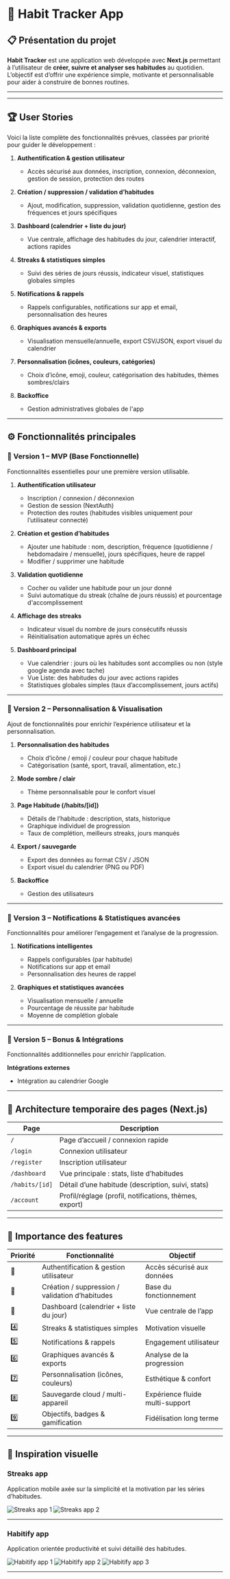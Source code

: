 # 🧠 Habit Tracker App

## 📋 Présentation du projet
**Habit Tracker** est une application web développée avec **Next.js** permettant à l’utilisateur de **créer, suivre et analyser ses habitudes** au quotidien.  
L’objectif est d’offrir une expérience simple, motivante et personnalisable pour aider à construire de bonnes routines.

---


---

## 🏆 User Stories

Voici la liste complète des fonctionnalités prévues, classées par priorité pour guider le développement :

1. **Authentification & gestion utilisateur**
   - Accès sécurisé aux données, inscription, connexion, déconnexion, gestion de session, protection des routes

2. **Création / suppression / validation d’habitudes**
   - Ajout, modification, suppression, validation quotidienne, gestion des fréquences et jours spécifiques

3. **Dashboard (calendrier + liste du jour)**
   - Vue centrale, affichage des habitudes du jour, calendrier interactif, actions rapides

4. **Streaks & statistiques simples**
   - Suivi des séries de jours réussis, indicateur visuel, statistiques globales simples

5. **Notifications & rappels**
   - Rappels configurables, notifications sur app et email, personnalisation des heures

6. **Graphiques avancés & exports**
   - Visualisation mensuelle/annuelle, export CSV/JSON, export visuel du calendrier

7. **Personnalisation (icônes, couleurs, catégories)**
   - Choix d’icône, emoji, couleur, catégorisation des habitudes, thèmes sombres/clairs

8. **Backoffice**
   - Gestion administratives globales de l'app


---

## ⚙️ Fonctionnalités principales

### 🧱 Version 1 – MVP (Base Fonctionnelle)
Fonctionnalités essentielles pour une première version utilisable.

1. **Authentification utilisateur**
   - Inscription / connexion / déconnexion
   - Gestion de session (NextAuth)
   - Protection des routes (habitudes visibles uniquement pour l’utilisateur connecté)

2. **Création et gestion d’habitudes**
   - Ajouter une habitude : nom, description, fréquence (quotidienne / hebdomadaire / mensuelle), jours spécifiques, heure de rappel
   - Modifier / supprimer une habitude

3. **Validation quotidienne**
   - Cocher ou valider une habitude pour un jour donné
   - Suivi automatique du streak (chaîne de jours réussis) et pourcentage d'accomplissement

4. **Affichage des streaks**
   - Indicateur visuel du nombre de jours consécutifs réussis
   - Réinitialisation automatique après un échec

5. **Dashboard principal**
   - Vue calendrier : jours où les habitudes sont accomplies ou non (style google agenda avec tache)
   -  Vue Liste: des habitudes du jour avec actions rapides
   - Statistiques globales simples (taux d’accomplissement, jours actifs)

---

### 🧱 Version 2 – Personnalisation & Visualisation
Ajout de fonctionnalités pour enrichir l’expérience utilisateur et la personnalisation.

1. **Personnalisation des habitudes**
   - Choix d’icône / emoji / couleur pour chaque habitude
   - Catégorisation (santé, sport, travail, alimentation, etc.)

2. **Mode sombre / clair**
   - Thème personnalisable pour le confort visuel

3. **Page Habitude (/habits/[id])**
   - Détails de l’habitude : description, stats, historique
   - Graphique individuel de progression
   - Taux de complétion, meilleurs streaks, jours manqués

4. **Export / sauvegarde**
   - Export des données au format CSV / JSON
   - Export visuel du calendrier (PNG ou PDF)

5. **Backoffice**
   - Gestion des utilisateurs


---

### 🧱 Version 3 – Notifications & Statistiques avancées
Fonctionnalités pour améliorer l’engagement et l’analyse de la progression.

1. **Notifications intelligentes**
   - Rappels configurables (par habitude)
   - Notifications sur app et email
   - Personnalisation des heures de rappel

2. **Graphiques et statistiques avancées**
   - Visualisation mensuelle / annuelle
   - Pourcentage de réussite par habitude
   - Moyenne de complétion globale

---

### 🧱 Version 5 – Bonus & Intégrations
Fonctionnalités additionnelles pour enrichir l’application.

**Intégrations externes**
   - Intégration au calendrier Google

---

## 🧭 Architecture temporaire des pages (Next.js)

| Page | Description |
|------|--------------|
| `/` | Page d’accueil / connexion rapide |
| `/login` | Connexion utilisateur |
| `/register` | Inscription utilisateur |
| `/dashboard` | Vue principale : stats, liste d’habitudes |
| `/habits/[id]` | Détail d’une habitude (description, suivi, stats) |
| `/account` | Profil/réglage (profil, notifications, thèmes, export) |

---

## 🔄 Importance des features

| Priorité | Fonctionnalité | Objectif |
|-----------|----------------|-----------|
| 🥇 | Authentification & gestion utilisateur | Accès sécurisé aux données |
| 🥈 | Création / suppression / validation d’habitudes | Base du fonctionnement |
| 🥉 | Dashboard (calendrier + liste du jour) | Vue centrale de l’app |
| 4️⃣ | Streaks & statistiques simples | Motivation visuelle |
| 5️⃣ | Notifications & rappels | Engagement utilisateur |
| 6️⃣ | Graphiques avancés & exports | Analyse de la progression |
| 7️⃣ | Personnalisation (icônes, couleurs) | Esthétique & confort |
| 8️⃣ | Sauvegarde cloud / multi-appareil | Expérience fluide multi-support |
| 9️⃣ | Objectifs, badges & gamification | Fidélisation long terme |

---



## 🎨 Inspiration visuelle

### Streaks app
Application mobile axée sur la simplicité et la motivation par les séries d’habitudes.

![Streaks app 1](https://cdn.macstories.net/001/2017-07-26-08-49-17.jpeg)
![Streaks app 2](https://crunchybagel.com/content/images/2019/09/pomodoro.png)

---

### Habitify app
Application orientée productivité et suivi détaillé des habitudes.

![Habitify app 1](https://encrypted-tbn0.gstatic.com/images?q=tbn:ANd9GcQLMiuOugMcwfRwkOHLmrZh5P5P4zvlHaJYAsU64mh_F9f0w0yfqfZdmpdmUflB5hIRJ5M&usqp=CAU)
![Habitify app 2](https://cdn.prod.website-files.com/5d3aa39f8474c472841a7dfc/6480a277275ec417eb65c134_Frame%20678.jpg)
![Habitify app 3](https://www.betaphase.cafe/wp-content/uploads/2023/01/habitify-habit-tracker-app-e1673500577321-1024x680.jpg)

---